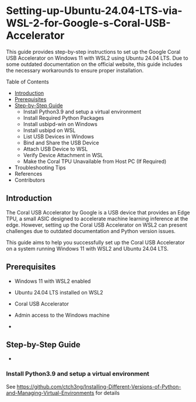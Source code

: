 # Setting-up-Ubuntu-24.04-LTS-via-WSL-2-for-Google-s-Coral-USB-Accelerator
This guide provides step-by-step instructions to set up the Google Coral USB Accelerator on Windows 11 with WSL2 using Ubuntu 24.04 LTS. Due to some outdated documentation on the official website, this guide includes the necessary workarounds to ensure proper installation.

Table of Contents
- [Introduction](#item-1)
- [Prerequisites](#item-2)
- [Step-by-Step Guide](item-3)
  - Install Python3.9 and setup a virtual environment
  - Install Required Python Packages
  - Install usbipd-win on Windows
  - Install usbipd on WSL
  - List USB Devices in Windows
  - Bind and Share the USB Device
  - Attach USB Device to WSL
  - Verify Device Attachment in WSL
  - Make the Coral TPU Unavailable from Host PC (If Required)
- Troubleshooting Tips
- References
- Contributors

<a id="item-1"></a>
## Introduction

The Coral USB Accelerator by Google is a USB device that provides an Edge TPU, a small ASIC designed to accelerate machine learning inference at the edge. However, setting up the Coral USB Accelerator on WSL2 can present challenges due to outdated documentation and Python version issues.

This guide aims to help you successfully set up the Coral USB Accelerator on a system running Windows 11 with WSL2 and Ubuntu 24.04 LTS.

<a id="item-2"></a>
## Prerequisites
- Windows 11 with WSL2 enabled
- Ubuntu 24.04 LTS installed on WSL2
- Coral USB Accelerator
- Admin access to the Windows machine

- <a id="item-3"></a>
## Step-by-Step Guide

- <a id="item-3-1"></a>
### Install Python3.9 and setup a virtual environment

See https://github.com/ctch3ng/Installing-Different-Versions-of-Python-and-Managing-Virtual-Environments for details
